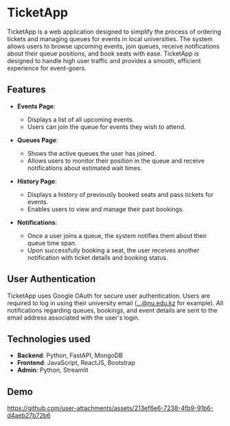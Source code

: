 # TicketApp

TicketApp is a web application designed to simplify the process of ordering tickets and managing queues for events in local universities. The system allows users to browse upcoming events, join queues, receive notifications about their queue positions, and book seats with ease. TicketApp is designed to handle high user traffic and provides a smooth, efficient experience for event-goers.

## Features

- **Events Page**:
  - Displays a list of all upcoming events.
  - Users can join the queue for events they wish to attend.

- **Queues Page**:
  - Shows the active queues the user has joined.
  - Allows users to monitor their position in the queue and receive notifications about estimated wait times.

- **History Page**:
  - Displays a history of previously booked seats and pass tickets for events.
  - Enables users to view and manage their past bookings.

- **Notifications**:
  - Once a user joins a queue, the system notifies them about their queue time span.
  - Upon successfully booking a seat, the user receives another notification with ticket details and booking status.

## User Authentication

TicketApp uses Google OAuth for secure user authentication. Users are required to log in using their university email (...@nu.edu.kz for example). All notifications regarding queues, bookings, and event details are sent to the email address associated with the user's login.

## Technologies used
- **Backend**: Python, FastAPI, MongoDB
- **Frontend**: JavaScript, ReactJS, Bootstrap
- **Admin**: Python, Streamlit


## Demo

https://github.com/user-attachments/assets/213ef6e6-7238-4fb9-91b6-d4aeb27b72b6



